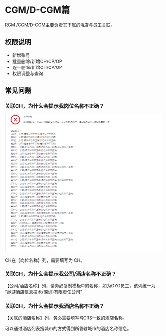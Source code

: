# CGM/D-CGM篇

RGM /CGM/D-CGM主要负责其下属的酒店与员工关联。

## 权限说明

* 新增账号
* 批量删除/新增CH/CP/OP
* 逐一删除/新增CH/CP/OP
* 权限调整与查询

## 常见问题

### 关联CH，为什么会提示我岗位名称不正确？

![&#x7CFB;&#x7EDF;&#x63D0;&#x793A;&#x5C97;&#x4F4D;&#x540D;&#x79F0;&#x4E0D;&#x6B63;&#x786E;](../../../.gitbook/assets/image%20%28285%29.png)

CH在【岗位名称】列，需要填写为 CH。

### 关联CH，为什么会提示我公司/酒店名称不正确？

【公司/酒店名称】列，请务必复制模板中的名称，如为OYO员工，该列统一为 “遨游酒店信息技术\(深圳\)有限责任公司”

### 关联CH，为什么会提示我酒店名称不正确？

【关联的酒店名称】列，务必需要填写与CRS一致的酒店名称。

可以通过酒店列表搜城市的方式得到所管辖城市的酒店名称信息。

